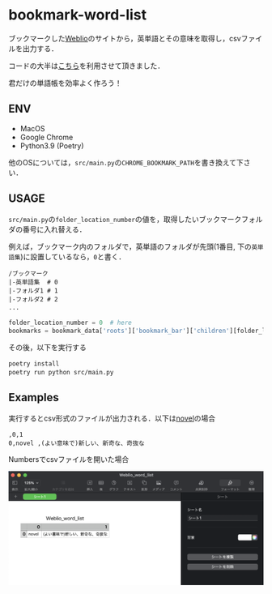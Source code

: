 # bookmark-word-list

ブックマークした[Weblio](https://ejje.weblio.jp/)のサイトから，英単語とその意味を取得し，csvファイルを出力する．

コードの大半は[こちら](https://harigami.net/cd?hsh=c4a5b7ed-8821-4d0d-a60d-e93fa69a9d65#L17)を利用させて頂きました．

君だけの単語帳を効率よく作ろう！

## ENV

- MacOS
- Google Chrome
- Python3.9 (Poetry)

他のOSについては，`src/main.py`の`CHROME_BOOKMARK_PATH`を書き換えて下さい．

## USAGE

`src/main.py`の`folder_location_number`の値を，取得したいブックマークフォルダの番号に入れ替える．

例えば，ブックマーク内のフォルダで，英単語のフォルダが先頭(1番目, 下の`英単語集`)に設置しているなら，`0`と書く．

```
/ブックマーク
|-英単語集  # 0
|-フォルダ1 # 1
|-フォルダ2 # 2
...
```

```Python
folder_location_number = 0  # here
bookmarks = bookmark_data['roots']['bookmark_bar']['children'][folder_location_number]['children']
```

その後，以下を実行する

```bash
poetry install
poetry run python src/main.py
```

## Examples

実行するとcsv形式のファイルが出力される．以下は[novel](https://ejje.weblio.jp/content/novel)の場合

```
,0,1
0,novel ,(よい意味で)新しい、新奇な、奇抜な
```

Numbersでcsvファイルを開いた場合

![Numbers](./images/image.png)
